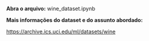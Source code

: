 <b>Abra o arquivo:</b> wine_dataset.ipynb

<b>Mais informações do dataset e do assunto abordado:</b>

https://archive.ics.uci.edu/ml/datasets/wine
